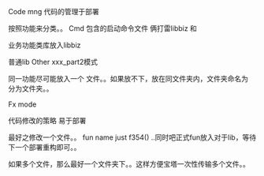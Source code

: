 Code mng 代码的管理于部署


按照功能来分类。。 
Cmd  包含的启动命令文件
 俩打雷libbiz  和

业务功能类库放入libbiz  

普通lib
Other
 xxx_part2模式


同一功能尽可能放入一个 文件。。如果放不下，放在同文件夹内，文件夹命名为 
分为文件夹。。

Fx mode

代码修改的策略 易于部署

最好之修改一个文件。。  fun name just  f354() ..同时吧正式fun放入对于lib，等待下一个部署重构即可。。

如果多个文件，那么最好一个文件夹下。。这样方便宝塔一次性传输多个文件。。



